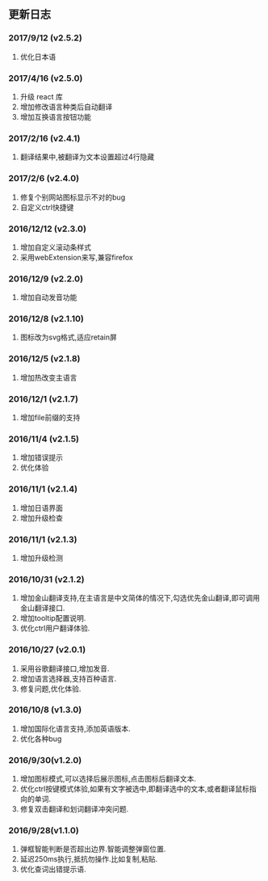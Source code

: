 ## 更新日志
### 2017/9/12 (v2.5.2)
1. 优化日本语

### 2017/4/16 (v2.5.0)
1. 升级 react 库
2. 增加修改语言种类后自动翻译
3. 增加互换语言按钮功能

### 2017/2/16 (v2.4.1)
1. 翻译结果中,被翻译为文本设置超过4行隐藏

### 2017/2/6 (v2.4.0)
1. 修复个别网站图标显示不对的bug
2. 自定义ctrl快捷键

### 2016/12/12 (v2.3.0)
1. 增加自定义滚动条样式
2. 采用webExtension来写,兼容firefox

### 2016/12/9 (v2.2.0)
1. 增加自动发音功能

### 2016/12/8 (v2.1.10)
1. 图标改为svg格式,适应retain屏

### 2016/12/5 (v2.1.8)
1. 增加热改变主语言

### 2016/12/1 (v2.1.7)
1. 增加file前缀的支持

### 2016/11/4 (v2.1.5)
1. 增加错误提示
2. 优化体验

### 2016/11/1 (v2.1.4)
1. 增加日语界面
2. 增加升级检查

### 2016/11/1 (v2.1.3)
1. 增加升级检测

### 2016/10/31 (v2.1.2)
1. 增加金山翻译支持,在主语言是中文简体的情况下,勾选优先金山翻译,即可调用金山翻译接口.
2. 增加tooltip配置说明.
3. 优化ctrl用户翻译体验.

### 2016/10/27 (v2.0.1)
1. 采用谷歌翻译接口,增加发音.
2. 增加语言选择器,支持百种语言.
3. 修复问题,优化体验.

### 2016/10/8 (v1.3.0)
1. 增加国际化语言支持,添加英语版本.
2. 优化各种bug

### 2016/9/30(v1.2.0)
1. 增加图标模式,可以选择后展示图标,点击图标后翻译文本.
2. 优化ctrl按键模式体验,如果有文字被选中,即翻译选中的文本,或者翻译鼠标指向的单词.
3. 修复双击翻译和划词翻译冲突问题.

### 2016/9/28(v1.1.0)
1. 弹框智能判断是否超出边界.智能调整弹窗位置.
2. 延迟250ms执行,抵抗勿操作.比如复制,粘贴.
3. 优化查词出错提示语.
